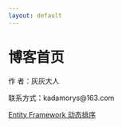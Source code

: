 ```yaml
---
layout: default
---
```


# 博客首页 #

<p>作    者：灰灰大人  </p> 

<p>联系方式：kadamorys@163.com</p>   


[Entity Framework 动态排序](/entity-framework-dynamic-order/)
